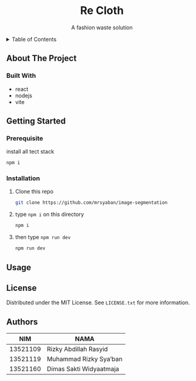 <div align="center">
  <h1 align="center">Re Cloth</h1>

  <p align="center">
    A fashion waste solution
    <br />
  </p>
</div>



<details>
  <summary>Table of Contents</summary>
  <ol>
    <li>
      <a href="#about-the-project">About The Project</a>
      <ul>
        <li><a href="#built-with">Built With</a></li>
      </ul>
    </li>
    <li>
      <a href="#getting-started">Getting Started</a>
      <ul>
        <li><a href="#prerequisites">Prerequisites</a></li>
        <li><a href="#installation">Installation</a></li>
      </ul>
    </li>
    <li><a href="#usage">Usage</a></li>
    <li><a href="#license">License</a></li>
    <li><a href="#contact">Contact</a></li>
    <li><a href="#acknowledgments">Acknowledgments</a></li>
  </ol>
</details>


## About The Project



### Built With
  - react
  - nodejs
  - vite
  
## Getting Started

### Prerequisite
install all tect stack 

  ```sh
  npm i
  ```

### Installation
1. Clone this repo
   ```sh
   git clone https://github.com/mrsyaban/image-segmentation
   ```
2. type `npm i` on this directory 
    ```sh
   npm i
   ```
3. then type `npm run dev` 
    ```sh
   npm run dev
   ```

## Usage


## License

Distributed under the MIT License. See `LICENSE.txt` for more information.


## Authors

| NIM      | NAMA                        |
|----------|-----------------------------|
| 13521109 | Rizky Abdillah Rasyid       |
| 13521119 | Muhammad Rizky Sya’ban      |
| 13521160 | Dimas Sakti Widyaatmaja     |
